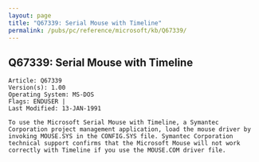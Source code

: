 ```yaml
---
layout: page
title: "Q67339: Serial Mouse with Timeline"
permalink: /pubs/pc/reference/microsoft/kb/Q67339/
---
```


## Q67339: Serial Mouse with Timeline

	Article: Q67339
	Version(s): 1.00
	Operating System: MS-DOS
	Flags: ENDUSER |
	Last Modified: 13-JAN-1991
	
	To use the Microsoft Serial Mouse with Timeline, a Symantec
	Corporation project management application, load the mouse driver by
	invoking MOUSE.SYS in the CONFIG.SYS file. Symantec Corporation
	technical support confirms that the Microsoft Mouse will not work
	correctly with Timeline if you use the MOUSE.COM driver file.
